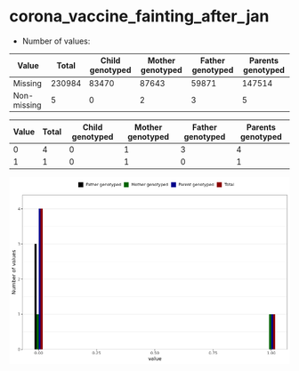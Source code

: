 # corona_vaccine_fainting_after_jan
- Number of values:

| Value | Total | Child genotyped | Mother genotyped | Father genotyped | Parents genotyped |
| ----- | ----- | --------------- | ---------------- | ---------------- |---------------- |
| Missing | 230984 | 83470 | 87643 | 59871 | 147514 |
| Non-missing | 5 | 0 | 2 | 3 | 5 |

| Value | Total | Child genotyped | Mother genotyped | Father genotyped | Parents genotyped |
| ----- | ----- | --------------- | ---------------- | ---------------- |---------------- |
| 0 | 4 | 0 | 1 | 3 | 4 |
| 1 | 1 | 0 | 1 | 0 | 1 |



![](corona_vaccine_fainting_after_jan_n.png)



